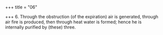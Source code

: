 +++
title = "06"

+++
6. Through the obstruction (of the expiration) air is generated, through air fire is produced, then through heat water is formed; hence he is internally purified by (these) three.
